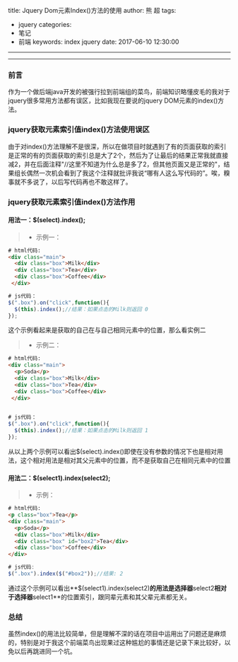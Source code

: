 title: Jquery Dom元素Index()方法的使用
author: 熊 超
tags:
  - jquery
categories:
  - 笔记
  - 前端
keywords: index jquery
date: 2017-06-10 12:30:00
---
------

### 前言
作为一个做后端java开发的被强行拉到前端组的菜鸟，前端知识略懂皮毛的我对于jquery很多常用方法都有误区，比如我现在要说的jquery DOM元素的index()方法。

### jquery获取元素索引值index()方法使用误区

<!--more-->

由于对index()方法理解不是很深，所以在做项目时就遇到了有的页面获取的索引是正常的有的页面获取的索引总是大了2个，然后为了让最后的结果正常我就直接减2，并在后面注释"//这里不知道为什么总是多了2，但其他页面又是正常的"，结果组长偶然一次机会看到了我这个注释就批评我说“哪有人这么写代码的”。唉，糗事就不多说了，以后写代码再也不敢这样了。

### jquery获取元素索引值index()方法作用

#### 用法一：$(select).index();
> * 示例一：

```HTML
# html代码:
<div class="main">
  <div class="box">Milk</div>
  <div class="box">Tea</div>
  <div class="box">Coffee</div>
 </div>
```
```js
# js代码：
$(".box").on("click",function(){
  $(this).index();//结果：如果点击的Milk则返回 0
});

```



这个示例看起来是获取的自己在与自己相同元素中的位置，那么看实例二

> * 示例二：

```HTML
# html代码:
<div class="main">
  <p>Soda</p>
  <div class="box">Milk</div>
  <div class="box">Tea</div>
  <div class="box">Coffee</div>
 </div>
 
```
```JavaScript
# js代码：
$(".box").on("click",function(){
  $(this).index();//结果：如果点击的Milk则返回 1
});

```
从以上两个示例可以看出$(select).index()即使在没有参数的情况下也是相对用法，这个相对用法是相对其父元素中的位置，而不是获取自己在相同元素中的位置

#### 用法二：$(select1).index(select2);
> * 示例：

```HTML
# html代码:
<p class="box">Tea</p>
<div class="main">
  <p>Soda</p>
  <div class="box">Milk</div>
  <div class="box" id="box2">Tea</div>
  <div class="box">Coffee</div>
</div>

```
```js
# js代码:
$(".box").index($("#box2"));//结果: 2

```

通过这个示例可以看出**$(select1).index(select2)**的用法是选择器**select2**相对于选择器**select1**的位置索引，跟同辈元素和其父辈元素都无关。

### 总结

虽然index()的用法比较简单，但是理解不深的话在项目中运用出了问题还是麻烦的，特别是对于我这个前端菜鸟出现果过这种尴尬的事情还是记录下来比较好，以免以后再跳进同一个坑。